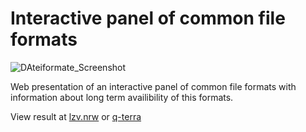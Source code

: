 # Interactive panel of common file formats

![DAteiformate_Screenshot](https://user-images.githubusercontent.com/107857559/218672665-87747dfa-0652-407c-bf5f-ae14b569d077.jpg)


Web presentation of an interactive panel of common file formats with information about long term availibility of this formats.

View result at [lzv.nrw](https://www.lzv.nrw/dateiformate/) or [q-terra](https://www.q-terra.de/lzv/)

